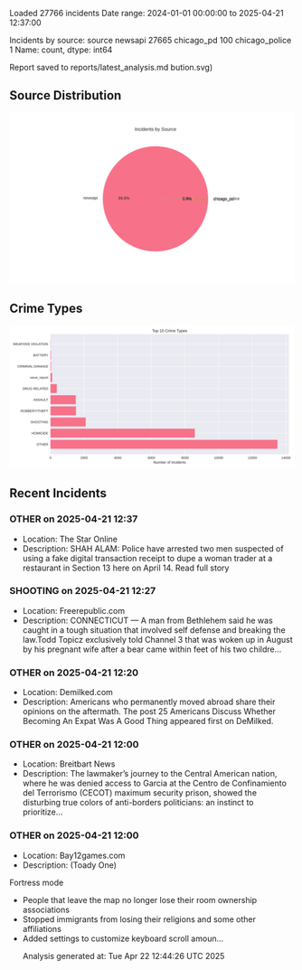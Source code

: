 
Loaded 27766 incidents
Date range: 2024-01-01 00:00:00 to 2025-04-21 12:37:00

Incidents by source:
source
newsapi           27665
chicago_pd          100
chicago_police        1
Name: count, dtype: int64

Report saved to reports/latest_analysis.md
bution.svg)

## Source Distribution
![Source Distribution](images/source_distribution.svg)

## Crime Types
![Crime Types](images/crime_types.svg)

## Recent Incidents

### OTHER on 2025-04-21 12:37
- Location: The Star Online
- Description: SHAH ALAM: Police have arrested two men suspected of using a fake digital transaction receipt to dupe a woman trader at a restaurant in Section 13 here on April 14. Read full story


### SHOOTING on 2025-04-21 12:27
- Location: Freerepublic.com
- Description: CONNECTICUT — A man from Bethlehem said he was caught in a tough situation that involved self defense and breaking the law.Todd Topicz exclusively told Channel 3 that was woken up in August by his pregnant wife after a bear came within feet of his two childre…


### OTHER on 2025-04-21 12:20
- Location: Demilked.com
- Description: Americans who permanently moved abroad share their opinions on the aftermath. 
The post 25 Americans Discuss Whether Becoming An Expat Was A Good Thing appeared first on DeMilked.


### OTHER on 2025-04-21 12:00
- Location: Breitbart News
- Description: The lawmaker’s journey to the Central American nation, where he was denied access to Garcia at the Centro de Confinamiento del Terrorismo (CECOT) maximum security prison, showed the disturbing true colors of anti-borders politicians: an instinct to prioritize…


### OTHER on 2025-04-21 12:00
- Location: Bay12games.com
- Description: (Toady One)

Fortress mode


<ul>
<li>People that leave the map no longer lose their room ownership associations</li>


<li>Stopped immigrants from losing their religions and some other affiliations</li>


<li>Added settings to customize keyboard scroll amoun…

Analysis generated at: Tue Apr 22 12:44:26 UTC 2025
